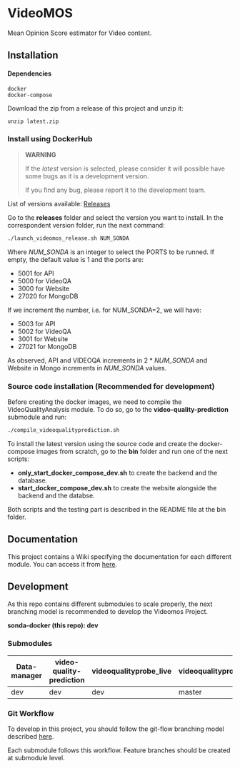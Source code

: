 # VideoMOS
Mean Opinion Score estimator for Video content.

## Installation
#### Dependencies
	docker
	docker-compose

Download the zip from a release of this project and unzip it:
```
unzip latest.zip
```
### Install using DockerHub

> **WARNING** 
>
> If the *latest* version is selected, please consider it will possible have some bugs as it is a development version.
>
> If you find any bug, please report it to the development team.

List of versions available: [Releases](https://gitlab.com/AndresAAV/sonda-docker/-/releases) 

Go to the **releases** folder and select the version you want to install. In the correspondent version folder, run the next command:
```bash
./launch_videomos_release.sh NUM_SONDA
```
Where *NUM_SONDA* is an integer to select the PORTS to be runned. If empty, the default value is 1 and the ports are:

-   5001 for API
-   5000 for VideoQA
-   3000 for Website
-   27020 for MongoDB

If we increment the number, i.e. for NUM_SONDA=2, we will have:

-   5003 for API
-   5002 for VideoQA
-   3001 for Website
-   27021 for MongoDB

As observed, API and VIDEOQA increments in 2 * *NUM_SONDA* and Website in Mongo increments in *NUM_SONDA* values.

### Source code installation (Recommended for development)

Before creating the docker images, we need to compile the VideoQualityAnalysis module. To do so, go to the **video-quality-prediction** submodule and run:
```bash
./compile_videoqualityprediction.sh
```

To install the latest version using the source code and create the docker-compose images from scratch, go to the **bin** folder and run one of the next scripts:

- **only_start_docker_compose_dev.sh** to create the backend and the database.
- **start_docker_compose_dev.sh** to create the website alongside the backend and the databse.

Both scripts and the testing part is described in the README file at the bin folder.

## Documentation

This project contains a Wiki specifying the documentation for each different module. You can access it from [here](https://gitlab.com/AndresAAV/sonda-docker/-/wikis/home).

## Development

As this repo contains different submodules to scale properly, the next branching model is recommended to develop the Videomos Project.

**sonda-docker (this repo): dev**

### Submodules

|Data-manager|video-quality-prediction|videoqualityprobe_live| videoqualityprobe_vod|websonda|
|------------|--------|-----------|------------|-------------|
|dev| dev | dev | master | master |

### Git Workflow

To develop in this project, you should follow the git-flow branching model described [here](https://www.atlassian.com/git/tutorials/comparing-workflows/gitflow-workflow).

Each submodule follows this workflow. Feature branches should be created at submodule level.
